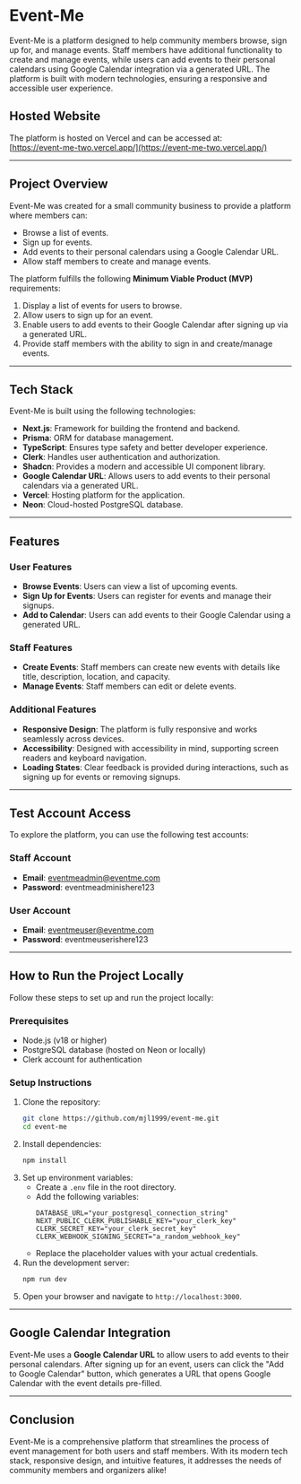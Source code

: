 # Event-Me

Event-Me is a platform designed to help community members browse, sign up for, and manage events. Staff members have additional functionality to create and manage events, while users can add events to their personal calendars using Google Calendar integration via a generated URL. The platform is built with modern technologies, ensuring a responsive and accessible user experience.

## Hosted Website

The platform is hosted on Vercel and can be accessed at:  
[https://event-me-two.vercel.app/](https://event-me-two.vercel.app/)

---

## Project Overview

Event-Me was created for a small community business to provide a platform where members can:

- Browse a list of events.
- Sign up for events.
- Add events to their personal calendars using a Google Calendar URL.
- Allow staff members to create and manage events.

The platform fulfills the following **Minimum Viable Product (MVP)** requirements:

1. Display a list of events for users to browse.
2. Allow users to sign up for an event.
3. Enable users to add events to their Google Calendar after signing up via a generated URL.
4. Provide staff members with the ability to sign in and create/manage events.

---

## Tech Stack

Event-Me is built using the following technologies:

- **Next.js**: Framework for building the frontend and backend.
- **Prisma**: ORM for database management.
- **TypeScript**: Ensures type safety and better developer experience.
- **Clerk**: Handles user authentication and authorization.
- **Shadcn**: Provides a modern and accessible UI component library.
- **Google Calendar URL**: Allows users to add events to their personal calendars via a generated URL.
- **Vercel**: Hosting platform for the application.
- **Neon**: Cloud-hosted PostgreSQL database.

---

## Features

### User Features

- **Browse Events**: Users can view a list of upcoming events.
- **Sign Up for Events**: Users can register for events and manage their signups.
- **Add to Calendar**: Users can add events to their Google Calendar using a generated URL.

### Staff Features

- **Create Events**: Staff members can create new events with details like title, description, location, and capacity.
- **Manage Events**: Staff members can edit or delete events.

### Additional Features

- **Responsive Design**: The platform is fully responsive and works seamlessly across devices.
- **Accessibility**: Designed with accessibility in mind, supporting screen readers and keyboard navigation.
- **Loading States**: Clear feedback is provided during interactions, such as signing up for events or removing signups.

---

## Test Account Access

To explore the platform, you can use the following test accounts:

### Staff Account

- **Email**: eventmeadmin@eventme.com
- **Password**: eventmeadminishere123

### User Account

- **Email**: eventmeuser@eventme.com
- **Password**: eventmeuserishere123

---

## How to Run the Project Locally

Follow these steps to set up and run the project locally:

### Prerequisites

- Node.js (v18 or higher)
- PostgreSQL database (hosted on Neon or locally)
- Clerk account for authentication

### Setup Instructions

1. Clone the repository:
   ```bash
   git clone https://github.com/mjl1999/event-me.git
   cd event-me
   ```
2. Install dependencies:
   ```bash
   npm install
   ```
3. Set up environment variables:
   - Create a `.env` file in the root directory.
   - Add the following variables:
     ```
     DATABASE_URL="your_postgresql_connection_string"
     NEXT_PUBLIC_CLERK_PUBLISHABLE_KEY="your_clerk_key"
     CLERK_SECRET_KEY="your_clerk_secret_key"
     CLERK_WEBHOOK_SIGNING_SECRET="a_random_webhook_key"
     ```
   - Replace the placeholder values with your actual credentials.
4. Run the development server:
   ```bash
   npm run dev
   ```
5. Open your browser and navigate to `http://localhost:3000`.

---

## Google Calendar Integration

Event-Me uses a **Google Calendar URL** to allow users to add events to their personal calendars. After signing up for an event, users can click the "Add to Google Calendar" button, which generates a URL that opens Google Calendar with the event details pre-filled.

---

## Conclusion

Event-Me is a comprehensive platform that streamlines the process of event management for both users and staff members. With its modern tech stack, responsive design, and intuitive features, it addresses the needs of community members and organizers alike!
